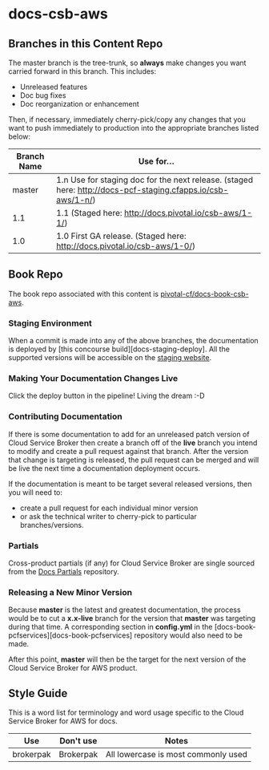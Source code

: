 # docs-csb-aws

## Branches in this Content Repo

The master branch is the tree-trunk, so **always** make changes you want carried forward in this branch. This includes:

* Unreleased features
* Doc bug fixes
* Doc reorganization or enhancement

Then, if necessary, immediately cherry-pick/copy any changes that you want to push immediately to production into the appropriate branches listed below:

| Branch Name| Use for… |
|------------| ---------|
| master     | 1.n Use for staging doc for the next release. (staged here: http://docs-pcf-staging.cfapps.io/csb-aws/1-n/) |
| 1.1     | 1.1 (Staged here: http://docs.pivotal.io/csb-aws/1-1/) |
| 1.0     | 1.0 First GA release. (Staged here: http://docs.pivotal.io/csb-aws/1-0/) |


## Book Repo

The book repo associated with this content is [pivotal-cf/docs-book-csb-aws](https://github.com/pivotal-cf/docs-book-csb-aws).

### Staging Environment

When a commit is made into any of the above branches, the documentation is deployed by
[this concourse build][docs-staging-deploy]. All the supported versions will be accessible on the
[staging website][docs-staging].

[docs-staging]:        http://docs-pcf-staging.cfapps.io/csb-aws/


### Making Your Documentation Changes Live

Click the deploy button in the pipeline! Living the dream :-D

### Contributing Documentation

If there is some documentation to add for an unreleased patch version of Cloud Service Broker then create a branch off of the **live** branch
you intend to modify and create a pull request against that branch.
After the version that change is targeting is released, the pull request can be merged and will be live
the next time a documentation deployment occurs.

If the documentation is meant to be target several released versions,
then you will need to:
+ create a pull request for each individual minor version
+ or ask the technical writer to cherry-pick to particular branches/versions.

### Partials

Cross-product partials (if any) for Cloud Service Broker are single sourced from the [Docs Partials](https://github.com/pivotal-cf/docs-partials) repository.

### Releasing a New Minor Version

Because **master** is the latest and greatest documentation, the process would be to cut a **x.x-live** branch
for the version that **master** was targeting during that time.
A corresponding section in **config.yml** in the [docs-book-pcfservices][docs-book-pcfservices] repository would also need to be made.

After this point, **master** will then be the target for the next version of the Cloud Service Broker for AWS product.


## Style Guide

This is a word list for terminology and word usage specific to the Cloud Service Broker for AWS for docs.

|Use|Don't use|Notes|
|---|---------|-----|
|brokerpak|Brokerpak|All lowercase is most commonly used|
